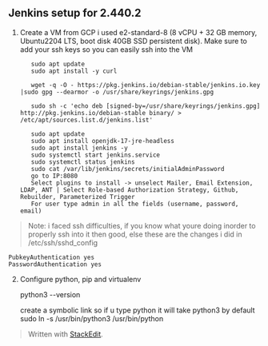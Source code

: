 
## Jenkins setup for 2.440.2

 1. Create a VM from GCP i used e2-standard-8 (8 vCPU + 32 GB memory, Ubuntu2204 LTS, boot disk 40GB SSD persistent disk). Make sure to add your ssh keys so you can easily ssh into the VM
 

           sudo apt update
           sudo apt install -y curl
           
           wget -q -O - https://pkg.jenkins.io/debian-stable/jenkins.io.key |sudo gpg --dearmor -o /usr/share/keyrings/jenkins.gpg
           
           sudo sh -c 'echo deb [signed-by=/usr/share/keyrings/jenkins.gpg] http://pkg.jenkins.io/debian-stable binary/ > /etc/apt/sources.list.d/jenkins.list'
           
           sudo apt update
           sudo apt install openjdk-17-jre-headless
           sudo apt install jenkins -y
           sudo systemctl start jenkins.service
           sudo systemctl status jenkins
           sudo cat /var/lib/jenkins/secrets/initialAdminPassword
           go to IP:8080
           Select plugins to install -> unselect Mailer, Email Extension, LDAP, ANT | Select Role-based Authorization Strategy, Github, Rebuilder, Parameterized Trigger
           For user type admin in all the fields (username, password, email)

> Note: i faced ssh difficulties, if you know what youre doing inorder to properly ssh into it then good, else  these are the changes i did in /etc/ssh/sshd_config

    PubkeyAuthentication yes
    PasswordAuthentication yes

 2. Configure python, pip and virtualenv

    python3 --version
    
    create a symbolic link so if u type python it will take python3 by default
    sudo ln -s /usr/bin/python3 /usr/bin/python

> Written with [StackEdit](https://stackedit.io/).
<!--stackedit_data:
eyJoaXN0b3J5IjpbLTExNTg4NDI1MTEsLTIxMzI2ODk1NjcsMj
AyNDYzNDg4MCwtMjczNDU2ODU3LC02MDAzNzE4NTcsLTMwNjg3
ODk0Myw4MzUxNzQyOTcsMjY4NTE4MTg2LDYwMjY0Njg5NywtMT
g1MjA5OTA5NCwtNDcyNjM1MDMsMjUxMzc4ODk3XX0=
-->